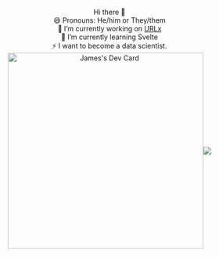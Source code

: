 
<div align="center">
<br>
Hi there 👋<br>
😄 Pronouns: He/him or They/them<br>
🔭 I’m currently working on <a href="http://urlx.uk.ms/">URLx</a><br>
🌱 I’m currently learning Svelte<br>
⚡ I want to become a data scientist.
<br>
<a href="https://app.daily.dev/g1gabytedev"><img align="center" src="https://api.daily.dev/devcards/7a9201316c414f5ab5989735b312890a.png?r=o7u" width="400" alt="James's Dev Card"/></a><img align="center" src="https://github-readme-stats.vercel.app/api/top-langs/?username=g1gabyteDEV&layout=pie&theme=vue-dark">
</div>
